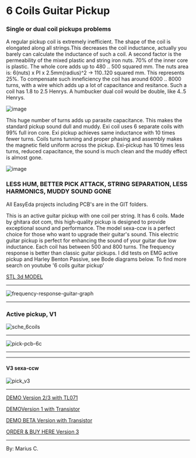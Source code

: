 # 6 Coils Guitar Pickup

### Single or dual coil pickups problems
A regular pickup coil is extremely inefficient. The shape of the coil is elongated along all strings.This decreases the coil inductance, actually you barely can calculate the inductance of such a coil. A second factor is the permeability of the mixed plastic and string iron nuts. 70% of the inner core is plastic. The whole core adds up to 480 .. 500 squared mm. The nuts area is: 6(nuts) x PI x 2.5mm(radius)^2 → 110..120 squared mm. This represents 25%. To compensate such inneficiency the coil has around 6000 .. 8000 turns, with a wire which adds up a lot of capacitance and resitance. Such a coil has 1.8 to 2.5 Henrys. A humbucker dual coil would be double, like 4..5 Henrys. 


![image](https://github.com/user-attachments/assets/ceea8f12-f662-4d90-ba2e-e98fb5aa3d4b)

This huge number of turns adds up parasite capacitance. This makes the standard pickup sound dull and muddy. Exi coil uses 6 separate coils with 99% full iron core. Exi pickup achieves same inductance with 10 times fewer turns. Coils turns tunning and proper phasing and assembly makes the magnetic field uniform across the pickup. Exi-pickup has 10 times less turns, reduced capacitance, the sound is much clean and the muddy effect is almost gone. 


![image](https://github.com/user-attachments/assets/ca5b63ca-f233-49d9-9ac0-92193ab9462f)


### LESS HUM, BETTER PICK ATTACK, STRING SEPARATION, LESS HARMONICS, MUDDY SOUND GONE 


All EasyEda projects including PCB's are in the GIT folders.

This is an active guitar pickup with one coil per string. It has 6 coils.
Made by ghitara dot com, this high-quality pickup is designed to provide exceptional sound and performance. 
The model sexa-ccw is a perfect choice for those who want to upgrade their guitar's sound. This electric guitar pickup is perfect 
for enhancing the sound of your guitar due low inductance. Each coil has between 500 and 800 turns. The frequency response is better than 
classic guitar pickups. I did tests on EMG active pickup and Harley Benton Passive, see Bode diagrams below. 
To find more search on youtube '6 coils guitar pickup'


[STL 3d MODEL](https://github.com/circinusX1/sexa-ccw/blob/main/3d/exi-emboss.stl)

---

![frequency-response-guitar-graph](https://github.com/circinusX1/sexa-ccw/assets/69641625/6f998b94-56da-473a-8156-6cec2b3ec632)


---


### Active pickup, V1

![sche_6coils](https://github.com/circinusX1/sexa-ccw/assets/69641625/2b5d4f61-82ba-425c-bbf4-3223ea398ee7)

---

![pick-pcb-6c](https://github.com/circinusX1/sexa-ccw/assets/69641625/6b53ffa5-7a11-4bb3-852e-07e3fcdf1ea7)

---


---


#### V3 sexa-ccw

![pick_v3](https://github.com/circinusX1/sexa-ccw/assets/69641625/90c53b04-8858-478b-84e9-50dcb3daaf10)


---


[DEMO Version 2/3 with TL071 ](https://www.youtube.com/watch?v=29cAE45jkJk)

[DEMOVersion 1 with Transistor](https://www.youtube.com/watch?v=PKX4ls18GiM)

[DEMO BETA Version with Transistor](https://www.youtube.com/watch?v=EW_jxvgFBk8)

[ORDER & BUY HERE Version 3](https://ghitara.com/?p=_sexa_ccw.php)

---

By: Marius C.


